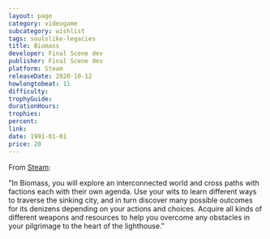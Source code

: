 ```yaml
---
layout: page
category: videogame
subcategory: wishlist
tags: soulslike-legacies
title: Biomass
developer: Final Scene dev
publisher: Final Scene dev
platform: Steam
releaseDate: 2020-10-12
howlongtobeat: 11
difficulty:
trophyGuide:
durationHours:
trophies:
percent:
link:
date: 1991-01-01
price: 20
---
```


From [Steam](https://store.steampowered.com/app/1138960/Biomass/):

"In Biomass, you will explore an interconnected world and cross paths with factions each with their own agenda. Use your wits to learn different ways to traverse the sinking city, and in turn discover many possible outcomes for its denizens depending on your actions and choices. Acquire all kinds of different weapons and resources to help you overcome any obstacles in your pilgrimage to the heart of the lighthouse."
